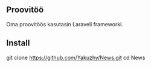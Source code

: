 
## Proovitöö

Oma proovitöös kasutasin Laraveli frameworki. 

## Install

git clone https://github.com/Yakuzhy/News.git
cd News

